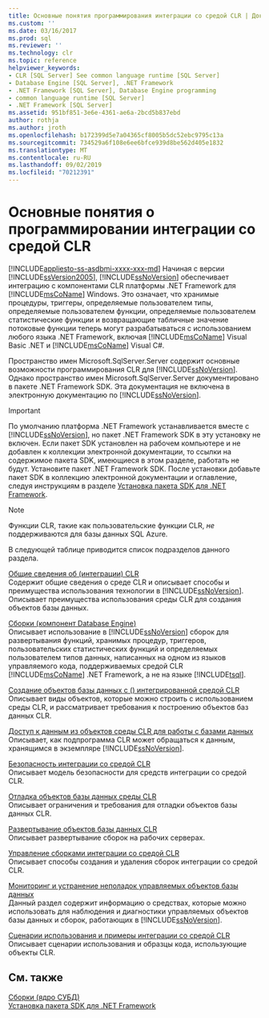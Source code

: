 ```yaml
---
title: Основные понятия программирования интеграции со средой CLR | Документация Майкрософт
ms.custom: ''
ms.date: 03/16/2017
ms.prod: sql
ms.reviewer: ''
ms.technology: clr
ms.topic: reference
helpviewer_keywords:
- CLR [SQL Server] See common language runtime [SQL Server]
- Database Engine [SQL Server], .NET Framework
- .NET Framework [SQL Server], Database Engine programming
- common language runtime [SQL Server]
- .NET Framework [SQL Server]
ms.assetid: 951bf851-3e6e-4361-ae6a-2bcd5b837ebd
author: rothja
ms.author: jroth
ms.openlocfilehash: b172399d5e7a04365cf8005b5dc52ebc9795c13a
ms.sourcegitcommit: 734529a6f108e6ee6bfce939d8be562d405e1832
ms.translationtype: MT
ms.contentlocale: ru-RU
ms.lasthandoff: 09/02/2019
ms.locfileid: "70212391"
---
```

# <a name="common-language-runtime-clr-integration-programming-concepts"></a>Основные понятия о программировании интеграции со средой CLR
[!INCLUDE[appliesto-ss-asdbmi-xxxx-xxx-md](../../includes/appliesto-ss-asdbmi-xxxx-xxx-md.md)]
  Начиная с версии [!INCLUDE[ssVersion2005](../../includes/ssversion2005-md.md)], [!INCLUDE[ssNoVersion](../../includes/ssnoversion-md.md)] обеспечивает интеграцию с компонентами CLR платформы .NET Framework для [!INCLUDE[msCoName](../../includes/msconame-md.md)] Windows. Это означает, что хранимые процедуры, триггеры, определяемые пользователем типы, определяемые пользователем функции, определяемые пользователем статистические функции и возвращающие табличные значение потоковые функции теперь могут разрабатываться с использованием любого языка .NET Framework, включая [!INCLUDE[msCoName](../../includes/msconame-md.md)] Visual Basic .NET и [!INCLUDE[msCoName](../../includes/msconame-md.md)] Visual C#.  
  
 Пространство имен Microsoft.SqlServer.Server содержит основные возможности программирования CLR для [!INCLUDE[ssNoVersion](../../includes/ssnoversion-md.md)]. Однако пространство имен Microsoft.SqlServer.Server документировано в пакете .NET Framework SDK. Эта документация не включена в электронную документацию по [!INCLUDE[ssNoVersion](../../includes/ssnoversion-md.md)].  
  
> [!IMPORTANT]  
>  По умолчанию платформа .NET Framework устанавливается вместе с [!INCLUDE[ssNoVersion](../../includes/ssnoversion-md.md)], но пакет .NET Framework SDK в эту установку не включен. Если пакет SDK установлен на рабочем компьютере и не добавлен к коллекции электронной документации, то ссылки на содержимое пакета SDK, имеющиеся в этом разделе, работать не будут. Установите пакет .NET Framework SDK. После установки добавьте пакет SDK в коллекцию электронной документации и оглавление, следуя инструкциям в разделе [Установка пакета SDK для .NET Framework](https://technet.microsoft.com/library/bb686823\(v=SQL.105\).aspx).  
  
> [!NOTE]  
>  Функции CLR, такие как пользовательские функции CLR, *не* поддерживаются для базы данных SQL Azure.  
  
 В следующей таблице приводится список подразделов данного раздела.  
  
 [Общие сведения об &#40;интеграции&#41; CLR](../../relational-databases/clr-integration/common-language-runtime-integration-overview.md)  
 Содержит общие сведения о среде CLR и описывает способы и преимущества использования технологии в [!INCLUDE[ssNoVersion](../../includes/ssnoversion-md.md)]. Описывает преимущества использования среды CLR для создания объектов базы данных.  
  
 [Сборки (компонент Database Engine)](../../relational-databases/clr-integration/assemblies-database-engine.md)  
 Описывает использование в [!INCLUDE[ssNoVersion](../../includes/ssnoversion-md.md)] сборок для развертывания функций, хранимых процедур, триггеров, пользовательских статистических функций и определяемых пользователем типов данных, написанных на одном из языков управляемого кода, поддерживаемых средой CLR [!INCLUDE[msCoName](../../includes/msconame-md.md)] .NET Framework, а не на языке [!INCLUDE[tsql](../../includes/tsql-md.md)].  
  
 [Создание объектов базы данных с &#40;&#41; интегрированной средой CLR](../../relational-databases/clr-integration/database-objects/building-database-objects-with-common-language-runtime-clr-integration.md)  
 Описывает виды объектов, которые можно строить с использованием среды CLR, и рассматривает требования к построению объектов баз данных CLR.  
  
 [Доступ к данным из объектов среды CLR для работы с базами данных](../../relational-databases/clr-integration/data-access/data-access-from-clr-database-objects.md)  
 Описывает, как подпрограмма CLR может обращаться к данным, хранящимся в экземпляре [!INCLUDE[ssNoVersion](../../includes/ssnoversion-md.md)].  
  
 [Безопасность интеграции со средой CLR](../../relational-databases/clr-integration/security/clr-integration-security.md)  
 Описывает модель безопасности для средств интеграции со средой CLR.  
  
 [Отладка объектов базы данных среды CLR](../../relational-databases/clr-integration/debugging-clr-database-objects.md)  
 Описывает ограничения и требования для отладки объектов базы данных CLR.  
  
 [Развертывание объектов базы данных CLR](../../relational-databases/clr-integration/deploying-clr-database-objects.md)  
 Описывает развертывание сборок на рабочих серверах.  
  
 [Управление сборками интеграции со средой CLR](../../relational-databases/clr-integration/assemblies/managing-clr-integration-assemblies.md)  
 Описывает способы создания и удаления сборок интеграции со средой CLR.  
  
 [Мониторинг и устранение неполадок управляемых объектов базы данных](../../relational-databases/clr-integration/monitoring-and-troubleshooting-managed-database-objects.md)  
 Данный раздел содержит информацию о средствах, которые можно использовать для наблюдения и диагностики управляемых объектов базы данных и сборок, работающих в [!INCLUDE[ssNoVersion](../../includes/ssnoversion-md.md)].  
  
 [Сценарии использования и примеры интеграции со средой CLR](https://msdn.microsoft.com/library/33aac25f-abb4-4f29-af88-4a0dacd80ae7)  
 Описывает сценарии использования и образцы кода, использующие объекты CLR.  
  
## <a name="see-also"></a>См. также  
 [Сборки &#40;ядро СУБД&#41;](../../relational-databases/clr-integration/assemblies-database-engine.md)   
 [Установка пакета SDK для .NET Framework](https://technet.microsoft.com/library/bb686823\(v=SQL.105\).aspx)  
  
  
